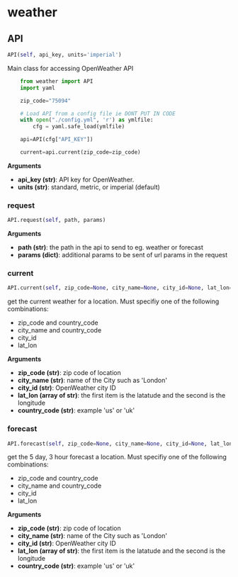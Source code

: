 <h1 id="weather">weather</h1>


<h2 id="weather.API">API</h2>

```python
API(self, api_key, units='imperial')
```

Main class for accessing OpenWeather API

```python
    from weather import API
    import yaml

    zip_code="75094"

    # Load API from a config file ie DONT PUT IN CODE
    with open("./config.yml", 'r') as ymlfile:
        cfg = yaml.safe_load(ymlfile)

    api=API(cfg["API_KEY"])

    current=api.current(zip_code=zip_code)
```
__Arguments__

- __api_key (str)__: API key for OpenWeather.
- __units (str)__: standard, metric, or imperial (default)

<h3 id="weather.API.request">request</h3>

```python
API.request(self, path, params)
```

__Arguments__

- __path (str)__: the path in the api to send to eg. weather or forecast
- __params (dict)__: additional params to be sent of url params in the request

<h3 id="weather.API.current">current</h3>

```python
API.current(self, zip_code=None, city_name=None, city_id=None, lat_lon=None, country_code='us')
```

get the current weather for a location. Must specifiy one of the following combinations:
- zip_code and country_code
- city_name and country_code
- city_id
- lat_lon

__Arguments__

- __zip_code (str)__: zip code of location
- __city_name (str)__: name of the City such as 'London'
- __city_id (str)__: OpenWeather city ID
- __lat_lon (array of str)__: the first item is the latatude and the second is the longitude
- __country_code (str)__: example 'us' or 'uk'

<h3 id="weather.API.forecast">forecast</h3>

```python
API.forecast(self, zip_code=None, city_name=None, city_id=None, lat_lon=None, country_code='us')
```

get the 5 day, 3 hour forecast a location. Must specifiy one of the following combinations:
- zip_code and country_code
- city_name and country_code
- city_id
- lat_lon

__Arguments__

- __zip_code (str)__: zip code of location
- __city_name (str)__: name of the City such as 'London'
- __city_id (str)__: OpenWeather city ID
- __lat_lon (array of str)__: the first item is the latatude and the second is the longitude
- __country_code (str)__: example 'us' or 'uk'

